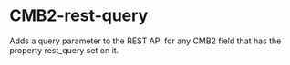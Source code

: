 # CMB2-rest-query
Adds a query parameter to the REST API for any CMB2 field that has the property rest_query set on it.
